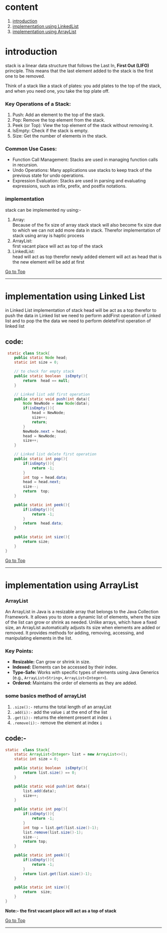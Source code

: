 # content
1. [introduction](#introduction)
2. [implementation using LinkedList](#implementation-using-linked-list)
3. [implementation using ArrayList](#implementation-using-arraylist)
# introduction
stack is a linear data structure that follows the Last In, **First Out (LIFO)** principle. This means that the last element added to the stack is the first one to be removed.

Think of a stack like a stack of plates: you add plates to the top of the stack, and when you need one, you take the top plate off.

### Key Operations of a Stack:
1. Push: Add an element to the top of the stack.
2. Pop: Remove the top element from the stack.
3. Peek (or Top): View the top element of the stack without removing it.
4. IsEmpty: Check if the stack is empty.
5. Size: Get the number of elements in the stack.
### Common Use Cases:
- Function Call Management: Stacks are used in managing function calls in recursion.
- Undo Operations: Many applications use stacks to keep track of the previous state for undo operations.
- Expression Evaluation: Stacks are used in parsing and evaluating expressions, such as infix, prefix, and postfix notations.
### implementation 
stack can be implemented ny using:-
1. Array:\
Because of the fix size of array stack stack will also become fix size due to which we can not add more data in stack. Therefor implementation of stack using array is haptic process 
2. ArrayList:\
first vacant place will act as top of the stack
3. LinkedList:\
head will act as top therefor newly added element will act as head that is the new element will be add at first


[Go to Top](#content)

---
# implementation using Linked List
in Linked List implementation of stack head will be act as a top therefor to push the data in Linked list we need to perform addFirst operation of Linked list and to pop the the data we need to perform deleteFirst operation of linked list 
## code:
```java
 static class Stack{
    public static Node head;
    static int size = 0;

    // to check for empty stack
    public static boolean  isEmpty(){
        return  head == null;
    }

    // Linked list add first operation
    public static void push(int data){
        Node NewNode = new Node(data);
        if(isEmpty()){
            head = NewNode;
            size++;
            return;
        }
        NewNode.next = head;
        head = NewNode; 
        size++;
    }

    // Linked list delete first operation
    public static int pop(){
        if(isEmpty()){
            return -1;
        }
        int top = head.data;
        head = head.next;
        size--;
        return  top;
    }

    public static int peek(){
        if(isEmpty()){
            return -1;
        }
        return  head.data; 
    }

    public static int size(){
        return size;
    }
}
```


[Go to Top](#content)


---

# implementation using ArrayList
### ArrayList
An ArrayList in Java is a resizable array that belongs to the Java Collection Framework. It allows you to store a dynamic list of elements, where the size of the list can grow or shrink as needed. Unlike arrays, which have a fixed size, an ArrayList automatically adjusts its size when elements are added or removed. It provides methods for adding, removing, accessing, and manipulating elements in the list.

### Key Points:
- **Resizable:** Can grow or shrink in size.
- **Indexed:** Elements can be accessed by their index.
- **Type-Safe:** Works with specific types of elements using Java Generics (e.g., `ArrayList<String>`, `ArrayList<Integer>`).
- **Ordered:** Maintains the order of elements as they are added.

### some basics method of arrayList
1.  `.size():-` returns the total length of an arrayList
2. `.add(i):-` add the value `i` at the end of the list
3. `.get(i):-` returns the element present at index `i`
4. `.remove(i):-` remove the element at index `i`

## code:-
```java
static  class Stack{
    static ArrayList<Integer> list = new ArrayList<>();
    static int size = 0;

    public static boolean  isEmpty(){
        return list.size() == 0;
    }

    public static void push(int data){
        list.add(data);
        size++;
    }

    public static int pop(){
        if(isEmpty()){
            return -1;
        }
        int top = list.get(list.size()-1);
        list.remove(list.size()-1);
        size--;
        return top; 
    }

    public static int peek(){
        if(isEmpty()){
            return -1;
        }
        return list.get(list.size()-1);
    }

    public static int size(){
        return  size;
    }
}
```
**Note:- the first vacant place will act as a top of stack**

[Go to Top](#content)

---